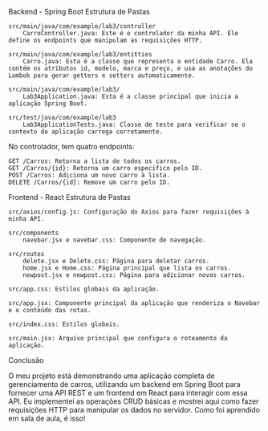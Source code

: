 Backend - Spring Boot
Estrutura de Pastas

    src/main/java/com/example/lab3/controller
        CarroController.java: Este é o controlador da minha API. Ele define os endpoints que manipulam as requisições HTTP.

    src/main/java/com/example/lab3/entitties
        Carro.java: Esta é a classe que representa a entidade Carro. Ela contém os atributos id, modelo, marca e preço, e usa as anotações do Lombok para gerar getters e setters automaticamente.

    src/main/java/com/example/lab3/
        Lab3Application.java: Esta é a classe principal que inicia a aplicação Spring Boot.

    src/test/java/com/example/lab3
        Lab3ApplicationTests.java: Classe de teste para verificar se o contexto da aplicação carrega corretamente.

No controlador, tem quatro endpoints:

    GET /Carros: Retorna a lista de todos os carros.
    GET /Carros/{id}: Retorna um carro específico pelo ID.
    POST /Carros: Adiciona um novo carro à lista.
    DELETE /Carros/{id}: Remove um carro pelo ID.

Frontend - React
Estrutura de Pastas

    src/axios/config.js: Configuração do Axios para fazer requisições à minha API.

    src/components
        navebar.jsx e navebar.css: Componente de navegação.

    src/routes
        delete.jsx e Delete.css: Página para deletar carros.
        home.jsx e Home.css: Página principal que lista os carros.
        newpost.jsx e newpost.css: Página para adicionar novos carros.

    src/app.css: Estilos globais da aplicação.

    src/app.jsx: Componente principal da aplicação que renderiza o Navebar e o conteúdo das rotas.

    src/index.css: Estilos globais.

    src/main.jsx: Arquivo principal que configura o roteamento da aplicação.

Conclusão

O meu projeto está demonstrando uma aplicação completa de gerenciamento de carros, 
utilizando um backend em Spring Boot para fornecer uma API REST
e um frontend em React para interagir com essa API. Eu implementei as operações 
CRUD básicas e mostrei aqui como fazer requisições HTTP para manipular os dados no servidor.
Como foi aprendido em sala de aula, é isso!

